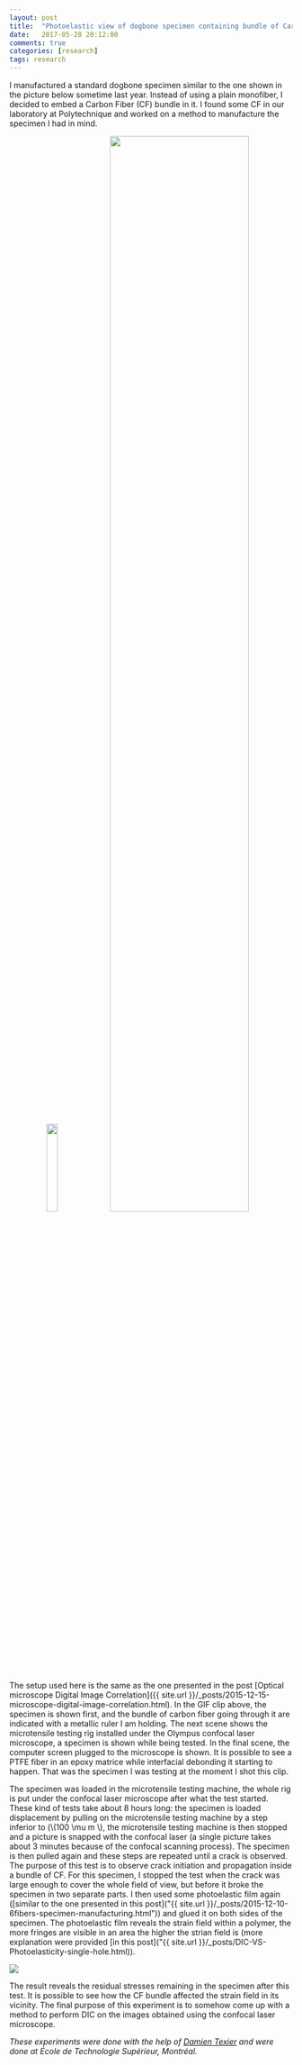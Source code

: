 ```yaml
---
layout: post
title:  "Photoelastic view of dogbone specimen containing bundle of Carbon Fibers"
date:   2017-05-28 20:12:00
comments: true
categories: [research]
tags: research
---
```


I manufactured a standard dogbone specimen similar to the one shown in the picture below sometime last year. Instead of using a plain monofiber, I decided to embed a Carbon Fiber (CF) bundle in it. I found some CF in our laboratory at Polytechnique and worked on a method to manufacture the specimen I had in mind. 
    
<center>
<img src="{{ site.url }}/assets/minispeckle.png" width="20%"/><img src="{{ site.url }}/assets/ets_setup.gif" width="70%"/>
</center>


The setup used here is the same as the one presented in the post [Optical microscope Digital Image Correlation]({{ site.url }}/_posts/2015-12-15-microscope-digital-image-correlation.html). In the GIF clip above, the specimen is shown first, and the bundle of carbon fiber going through it are indicated with a metallic ruler I am holding. The next scene shows the microtensile testing rig installed under the Olympus confocal laser microscope, a specimen is shown while being tested. In the final scene, the computer screen plugged to the microscope is shown. It is possible to see a PTFE fiber in an epoxy matrice while interfacial debonding it starting to happen. That was the specimen I was testing at the moment I shot this clip.

The specimen was loaded in the microtensile testing machine, the whole rig is put under the confocal laser microscope after what the test started. These kind of tests take about 8 hours long: the specimen is loaded displacement by pulling on the microtensile testing machine by a step inferior to (\\(100 \mu m \\), the microtensile testing machine is then stopped and a picture is snapped with the confocal laser (a single picture takes about 3 minutes because of the confocal scanning process). The specimen is then pulled again and these steps are repeated until a crack is observed. The purpose of this test is to observe crack initiation and propagation inside a bundle of CF.
For this specimen, I stopped the test when the crack was large enough to cover the whole field of view, but before it broke the specimen in two separate parts. I then used some photoelastic film again ([similar to the one presented in this post]("{{ site.url }}/_posts/2015-12-10-6fibers-specimen-manufacturing.html")) and glued it on both sides of the specimen. The photoelastic film reveals the strain field within a polymer, the more fringes are visible in an area the higher the strian field is (more explanation were provided [in this post]("{{ site.url }}/_posts/DIC-VS-Photoelasticity-single-hole.html)).

<img src="{{ site.url }}/assets/photoelas-CF-bundle.jpg"/>

The result reveals the residual stresses remaining in the specimen after this test. It is possible to see how the CF bundle affected the strain field in its vicinity. The final purpose of this experiment is to somehow come up with a method to perform DIC on the images obtained using the confocal laser microscope.

*These experiments were done with the help of [Damien Texier](https://www.researchgate.net/profile/Damien_Texier) and were done at École de Technologie Supérieur, Montréal.*
